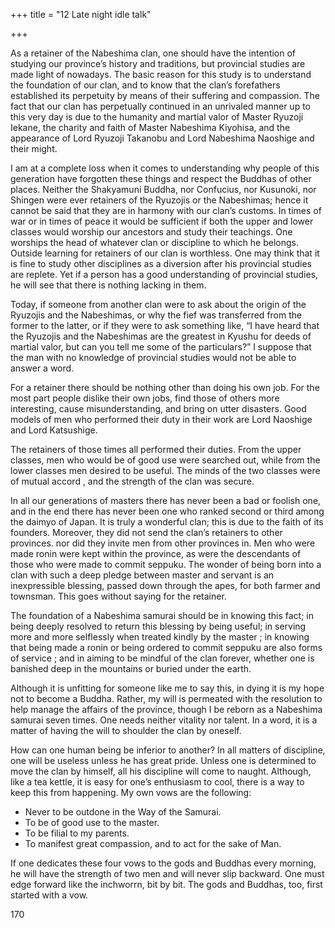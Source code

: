 +++
title = "12 Late night idle talk"

+++

As a retainer of the Nabeshima clan, one should have the intention of studying our province’s history and traditions, but provincial studies are made light of nowadays. The basic reason for this study is to understand the foundation of our clan, and to know that the clan’s forefathers established its perpetuity by means of their suffering and compassion. The fact that our clan has perpetually continued in an unrivaled manner up to this very day is due to the humanity and martial valor of Master Ryuzoji Iekane, the charity and faith of Master Nabeshima Kiyohisa, and the appearance of Lord Ryuzoji Takanobu and Lord Nabeshima Naoshige and their might.

I am at a complete loss when it comes to understanding why people of this generation have forgotten these things and respect the Buddhas of other places. Neither the Shakyamuni Buddha, nor Confucius, nor Kusunoki, nor Shingen were ever retainers of the Ryuzojis or the Nabeshimas; hence it cannot be said that they are in harmony with our clan’s customs. In times of war or in times of peace it would be sufficient if both the upper and lower classes would worship our ancestors and study their teachings. One worships the head of whatever clan or discipline to which he belongs. Outside learning for retainers of our clan is worthless. One may think that it is fine to study other disciplines as a diversion after his provincial studies are replete. Yet if a person has a good understanding of provincial studies, he will see that there is nothing lacking in them.

Today, if someone from another clan were to ask about the origin of the Ryuzojis and the Nabeshimas, or why the fief was transferred from the former to the latter, or if they were to ask something like, “I have heard that the Ryuzojis and the Nabeshimas are the greatest in Kyushu for deeds of martial valor, but can you tell me some of the particulars?” I suppose that the man with no knowledge of provincial studies would not be able to answer a word.

For a retainer there should be nothing other than doing his own job. For the most part people dislike their own jobs, find those of others more interesting, cause misunderstanding, and bring on utter disasters. Good models of men who performed their duty in their work are Lord Naoshige and Lord Katsushige.

The retainers of those times all performed their duties. From the upper classes, men who would be of good use were searched out, while from the lower classes men desired to be useful. The minds of the two classes were of mutual accord , and the strength of the clan was secure.

In all our generations of masters there has never been a bad or foolish one, and in the end there has never been one who ranked second or third among the daimyo of Japan. It is truly a wonderful clan; this is due to the faith of its founders. Moreover, they did not send the clan’s retainers to other provinces. nor did they invite men from other provinces in. Men who were made ronin were kept within the province, as were the descendants of those who were made to commit seppuku. The wonder of being born into a clan with such a deep pledge between master and servant is an inexpressible blessing, passed down through the apes, for both farmer and townsman. This goes without saying for the retainer.

The foundation of a Nabeshima samurai should be in knowing this fact; in being deeply resolved to return this blessing by being useful; in serving more and more selflessly when treated kindly by the master ; in knowing that being made a ronin or being ordered to commit seppuku are also forms of service ; and in aiming to be mindful of the clan forever, whether one is banished deep in the mountains or buried under the earth.

Although it is unfitting for someone like me to say this, in dying it is my hope not to become a Buddha. Rather, my will is permeated with the resolution to help manage the affairs of the province, though I be reborn as a Nabeshima samurai seven times. One needs neither vitality nor talent. In a word, it is a matter of having the will to shoulder the clan by oneself.

How can one human being be inferior to another? In all matters of discipline, one will be useless unless he has great pride. Unless one is determined to move the clan by himself, all his discipline will come to naught. Although, like a tea kettle, it is easy for one’s enthusiasm to cool, there is a way to keep this from happening. My own vows are the following:


- Never to be outdone in the Way of the Samurai.
- To be of good use to the master.
- To be filial to my parents.
- To manifest great compassion, and to act for the sake of Man.

If one dedicates these four vows to the gods and Buddhas every morning, he will have the strength of two men and will never slip backward. One must edge forward like the inchworrn, bit by bit. The gods and Buddhas, too, first started with a vow.

170